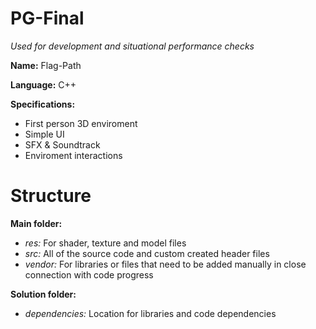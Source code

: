 # PG-Final
*Used for development and situational performance checks*

**Name:** Flag-Path

**Language:** C++

**Specifications:**
- First person 3D enviroment
- Simple UI
- SFX & Soundtrack
- Enviroment interactions

# Structure

**Main folder:**
- *res:*
For shader, texture and model files
- *src:*
All of the source code and custom created header files
- *vendor:*
For libraries or files that need to be added manually in close connection with code progress

**Solution folder:**
- *dependencies:*
Location for libraries and code dependencies





